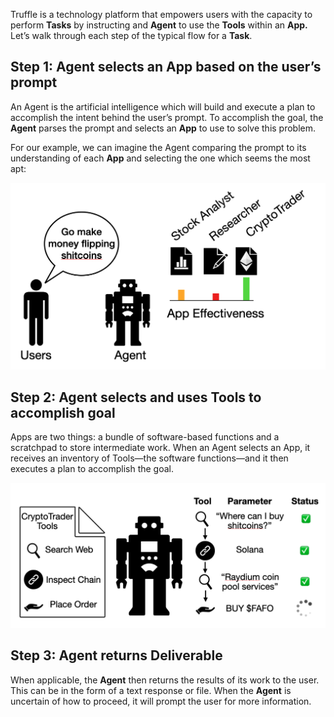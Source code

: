 Truffle is a technology platform that empowers users with the capacity to
perform **Tasks** by instructing and **Agent** to use the **Tools** within an
**App.** Let’s walk through each step of the typical flow for a **Task**.

## Step 1: Agent selects an App based on the user’s prompt

An Agent is the artificial intelligence which will build and execute a plan to
accomplish the intent behind the user’s prompt. To accomplish the goal, the
**Agent** parses the prompt and selects an **App** to use to solve this problem.

For our example, we can imagine the Agent comparing the prompt to its
understanding of each **App** and selecting the one which seems the most apt:

![](prompt.png)

## Step 2: Agent selects and uses Tools to accomplish goal

Apps are two things: a bundle of software-based functions and a scratchpad to
store intermediate work. When an Agent selects an App, it receives an inventory
of Tools—the software functions—and it then executes a plan to accomplish the
goal. 

![](Agent_plan_tools.png)

## Step 3: Agent returns Deliverable

When applicable, the **Agent** then returns the results of its work to the user.
This can be in the form of a text response or file. When the **Agent** is
uncertain of how to proceed, it will prompt the user for more information.
